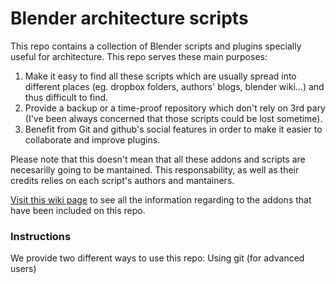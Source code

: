 Blender architecture scripts
============================

This repo contains a collection of Blender scripts and plugins specially useful for architecture. 
This repo serves these main purposes:

1. Make it easy to find all these scripts which are usually spread into different places (eg. dropbox folders, authors' blogs, blender wiki...) and thus difficult to find.
2. Provide a backup or a time-proof repository which don't rely on 3rd pary (I've been always concerned that those scripts could be lost sometime).
3. Benefit from Git and github's social features in order to make it easier to collaborate and improve plugins.


Please note that this doesn't mean that all these addons and scripts are necesarilly going to be mantained. This responsability, as well as their credits relies on each script's authors and mantainers.

[Visit this wiki page](https://github.com/ccamara/blender-architecture-scripts/wiki/List-of-available-addons) to see all the information regarding to the addons that have been included on this repo.

### Instructions

We provide two different ways to use this repo: Using git (for advanced users)
